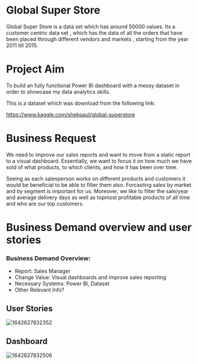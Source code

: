 # Global Super Store

Global Super Store is a data set which has around 50000 values. Its a customer centric data set , which has the data of all the orders that have been placed through different vendors and markets , starting from the year 2011 till 2015.

# Project Aim

To build an fully functional Power BI dashboard with a messy dataset in order to showcase my data analytics skills.

This is a dataset which was download from the following link:

https://www.kaggle.com/shekpaul/global-superstore

# Business Request

We need to improve our sales reports and want to move from a static report to a visual dashboard.  Essentially, we want to focus it on how much we have sold of what products, to which clients, and how it has been over time.

Seeing as each salesperson works on different products and customers it would be beneficial to be able to filter them also. Forcasting sales by market and by segment is important for us. Moreover, we like to filter the sale/year and average delivery days as well as topmost profitable products of all time and who are our top customers.

# Business Demand overview and user stories

### Business Demand Overview:

- Report: Sales Manager
- Change Value: Visual dashboards and improve sales reporting
- Necessary Systems: Power BI, Dataset
- Other Relevant Info?

## User Stories
![1642627832352](https://user-images.githubusercontent.com/29350894/169554439-82ebcb05-ac0b-4a0b-bcf6-b5b56e995a85.jpg)


## Dashboard
![1642627832506](https://user-images.githubusercontent.com/29350894/169554275-66b92eb3-9ad9-4a2c-be09-703e21674d3d.jpg)

